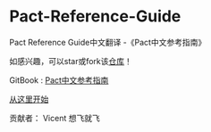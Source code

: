 # Pact-Reference-Guide
Pact Reference Guide中文翻译 -《Pact中文参考指南》

如感兴趣，可以star或fork该[仓库](https://github.com/wldandan/pact-reference-guide-zh)！

GitBook : [Pact中文参考指南](https://www.gitbook.com/book/wldandan/pact-reference-guide-zh/welcome)


[从这里开始](SUMMARY.md)

贡献者：
Vicent
想飞就飞  

